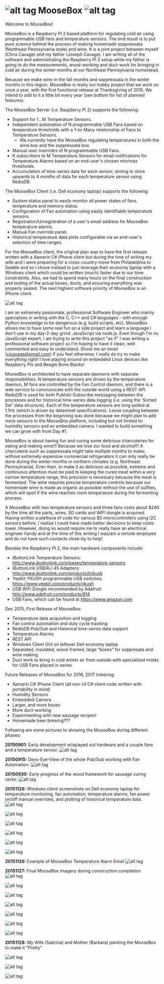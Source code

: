 # ![alt tag](https://github.com/ChristopherJCavage/MooseBox/blob/master/documentation/assets/moose_md.png) MooseBox ![alt tag](https://github.com/ChristopherJCavage/MooseBox/blob/master/documentation/assets/raspberry_pi2.png)

Welcome to MooseBox!

MooseBox is a Raspberry PI 2 based platform for regulating cold air using programmable USB fans and temperature sensors. The end result is to put pure science behind the process of making homemade soppressata (Northeast Pennsylvania style) and wine. It is a joint project between myself (Chris Cavage) and my father (Joseph Cavage). I am writing all of the software and administrating the Raspberry PI 2 setup while my father is going to do the measurements, wood-working and duct-work for bringing in cold air during the winter months at our Northeast Pennsylvania homestead.

Because we make wine in the fall months and soppressata in the winter months in this region, MooseBox is really our hobby project that we work on once a year, with the first functional release at Thanksgiving of 2015.  We intend to add to it a little bit every year (see bottom for list of planned features).

The MooseBox Server (i.e. Raspberry Pi 2) supports the following:
- Support for 1...M Temperature Sensors.
- Independent automation of N programmable USB Fans based on temperature thresholds with a 1-to-Many relationship of Fans to Temperature Sensors.
  - We currently have the MooseBox regulating temperatures in both the wine box and the soppressata box.
- Manual user overrides of N programmable USB Fans.
- K subscribers to M Temperature Sensors for email notifications for Temperature Alarms based on an end-user's chosen min/max thresholds.
- Accumulation of time-series data for each sensor; aiming to store upwards to 4 months of data for each temperature sensor using RedisDB.

The MooseBox Client (i.e. Dell economy laptop) supports the following:
- System status panel to easily monitor all power states of fans, temperature and memory status.
- Configuration of Fan automation using easily identifiable temperature sensors.
- Registration/Unregistration of a user's email address for MooseBox temperature alarms.
- Manual Fan override panel.
- Historical temperature data plots configurable via an end-user's selection of time ranges.

For the MooseBox client, the original plan was to have the first release written with a Xamarin C# iPhone client but during the time of writing my wife and I were preparing for a cross-country move from Philadelphia to Seattle and so I chose instead to just leverage their economy laptop with a Windows client which could be written (much) faster due to our time constratints.  Also, we had to spend many hours on the final construction and testing of the actual boxes, ducts, and ensuring everything was properly sealed.  The next highest software priority of MooseBox is an iPhone client.

![alt tag](https://github.com/ChristopherJCavage/MooseBox/blob/master/documentation/MooseBoxHighLevelArchitecture.png)

I am an extremely passionate, professional Software Engineer who mainly specializes in writing with the C, C++ and C# languages - with enough Python knowledge to be dangerous (e.g. build scripts, etc). MooseBox allows me to have some real fun on a side project and learn a language I don't use in my day-2-day grind: JavaScript via node.js. Even though I'm no JavaScript expert, I am trying to write this project "as if" I was writing a professional software project so I'm hoping to have it clean, well commented and easy to understand. Shoot me an email (cjcavage@gmail.com) if you feel otherwise; I really do try to make everything right!  I love playing around on embedded Linux devices like Raspberry PIs and Beagle Bone Blacks!

MooseBox is architected to have separate daemons with separate responsibilities: N temperature sensors are driven by the temperature daemon, M fans are controlled by the Fan Control daemon, and there is a web service to communicate with the outside world using a REST API. RedisDB is used for both Publish-Subscribe messaging between the processes and for historical time-series data logging (i.e. using the 'Sorted Set' data structure). Each of the temperature sensors are long-polled at 1.1Hz (which is driven by datasheet specifications). Loose coupling between the processes from the beginning was done because we might plan to add more sensors to the MooseBox platform, including but not limited to: humidity sensors and an embedded camera. I wanted to build something we can grow with from Day #1.

MooseBox is about having fun and curing some delicious charcuteries for eating and making wine!!! Because we love our food and alcohol!!! A charcuterie such as soppressata might take multiple months to make; without extremely expensive commercial refrigerators it can only really be done during the winter months in northern climates (e.g. Northeast Pennsylvania). Even then, to make it as delicious as possible, extreme and continuous attention must be paid to keeping the cured meat within a very narrow temperature range; this precision is necessary because the meat is fermented.  The wine requires precise temperature controls because our homemade wine is made as organic as possible without the use of sulfites, which will spoil if the wine reaches room temperature during the fermenting process.

A MooseBox with two temperature sensors and three fans costs about $240 by the time all the parts, wires, SD cards and WIFI dongle is acquired. Having written a plethora of code for various $5 microcontrollers using I2C sensors before, I realize I could have made better decisions to keep costs lower. However, doing so would require me to really have an electrical engineer handy and at the time of this writing I was/am a remote employee and do not have such contacts close-by to help!

Besides the Raspberry PI 2, the main hardware components include:
- iButtonLink Temperature Sensors: http://www.ibuttonlink.com/pages/temperature-sensors
- iButtonLink USB/RJ-45 Adapters: http://www.ibuttonlink.com/products/linkusb
- YepKit YKUSH programmable USB switches: https://www.yepkit.com/products/ykush
- USB WiFi Dongle recommended by Adafruit: http://www.adafruit.com/products/814
- USB Fans, which can be found at https://www.amazon.com

Dec 2015, First Release of MooseBox:
- Temperature data acquisition and logging
- Fan control automation and duty cycle tracking
- RedisDB Pub/Sub and Historical time-series data support
- Temperature Alarms
- REST API
- Windows Client GUI on leftover Dell economy laptop
- Separated, insulated, wood-framed, large “boxes” for soppresata and wine making
- Duct work to bring in cold winter air from outside with specialized molds for USB Fans placed in series

Future Releases of MooseBox for 2016, 2017 tinkering:
- Xamarin C# iPhone Client (all non-UI C# client code written with portability in mind)
- Humidity Sensors
- Embedded Camera
- Larger, and more boxes
- More duct-working
- Experimenting with new sausage recipes!
- Homemade beer brewing???

Following are some pictures to showing the MooseBox during different phases:

**20150901:** Early development w/splayed out hardware and a couple fans and a temperature sensor.
![alt tag](https://github.com/ChristopherJCavage/MooseBox/blob/master/documentation/assets/MooseBox_HardwareSplayOut_A.png)

**20150915:** Devs-Eye-View of the whole Pub/Sub working with Fan Automation:
![alt tag](https://github.com/ChristopherJCavage/MooseBox/blob/master/documentation/assets/PubSub_DevelView.png)

**20150930:** Early progress of the wood framework for sausage curing racks:
![alt tag](https://github.com/ChristopherJCavage/MooseBox/blob/master/documentation/assets/201509_MooseBox.png)

**20151126:** Windows client screenshots on Dell economy laptop for temperature monitoring, fan automation, temperature alarms, fan power on/off manual overrides, and plotting of historical temperature data.
![alt tag](https://github.com/ChristopherJCavage/MooseBox/blob/master/documentation/assets/MainCtrlPanel_RevA.PNG)

![alt tag](https://github.com/ChristopherJCavage/MooseBox/blob/master/documentation/assets/FanAutomationPanel_RevA.png)

![alt tag](https://github.com/ChristopherJCavage/MooseBox/blob/master/documentation/assets/ViewRegisteredAlarms_RevA.png)

![alt tag](https://github.com/ChristopherJCavage/MooseBox/blob/master/documentation/assets/CreateNewTemperatureAlarm.PNG)

![alt tag](https://github.com/ChristopherJCavage/MooseBox/blob/master/documentation/assets/FanManualOverride_RevA.PNG)

![alt tag](https://github.com/ChristopherJCavage/MooseBox/blob/master/documentation/assets/PlotTemperatureData_RevA.png)

**20151126:** Example of MooseBox Temperature Alarm Email
![alt tag](https://github.com/ChristopherJCavage/MooseBox/blob/master/documentation/assets/MooseBoxTempAlarmEmail_RevA.PNG)

**20151127:** Final MooseBox imagery during construction completion
![alt tag](https://github.com/ChristopherJCavage/MooseBox/blob/master/documentation/assets/MooseBoxControlModule_RevA.png)

![alt tag](https://github.com/ChristopherJCavage/MooseBox/blob/master/documentation/assets/DuctFan2_RevA.png)

![alt tag](https://github.com/ChristopherJCavage/MooseBox/blob/master/documentation/assets/DuctFan_RevA.png)

![alt tag](https://github.com/ChristopherJCavage/MooseBox/blob/master/documentation/assets/TopMooseBox_RevA.png)

![alt tag](https://github.com/ChristopherJCavage/MooseBox/blob/master/documentation/assets/MooseBoxInner_RevA.png)

![alt tag](https://github.com/ChristopherJCavage/MooseBox/blob/master/documentation/assets/MooseBoxBoxes_2_RevA.png)

![alt tag](https://github.com/ChristopherJCavage/MooseBox/blob/master/documentation/assets/MooseBoxBoxes_1_RevA.png)

**20151128:** My Wife (Sabrina) and Mother (Barbara) painting the MooseBox to make it "Pretty"

![alt tag](https://github.com/ChristopherJCavage/MooseBox/blob/master/documentation/assets/MooseBox_Painting_3.png)

![alt tag](https://github.com/ChristopherJCavage/MooseBox/blob/master/documentation/assets/MooseBox_Painting_2.png)

![alt tag](https://github.com/ChristopherJCavage/MooseBox/blob/master/documentation/assets/MooseBox_Painting_1.png)
